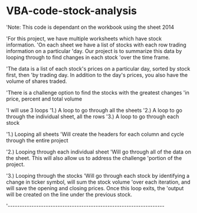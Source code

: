 # VBA-code-stock-analysis

'Note: This code is dependant on the workbook using the sheet 2014

'For this project, we have multiple worksheets which have stock information.
'On each sheet we have a list of stocks with each row trading information on a particular
'day.  Our project is to summarize this data by looping through to find changes in each stock
'over the time frame.

'The data is a list of each stock's prices on a particular day, sorted by stock first, then
'by trading day.  In addition to the day's prices, you also have the volume of shares traded.

'There is a challenge option to find the stocks with the greatest changes
'in price, percent and total volume

'I will use 3 loops
'1.) A loop to go through all the sheets
'2.) A loop to go through the individual sheet, all the rows
'3.) A loop to go through each stock

'1.) Looping all sheets
'Will create the headers for each column and cycle through the entire project

'2.) Looping through each individual sheet
'Will go through all of the data on the sheet.  This will also allow us to address the challenge
'portion of the project.

'3.) Looping through the stocks
'Will go through each stock by identifying a change in ticker symbol, will sum the stock volume
'over each iteration, and will save the opening and closing prices.  Once this loop exits, the
'output will be created on the line under the previous stock.

'------------------------------------------------------------------
